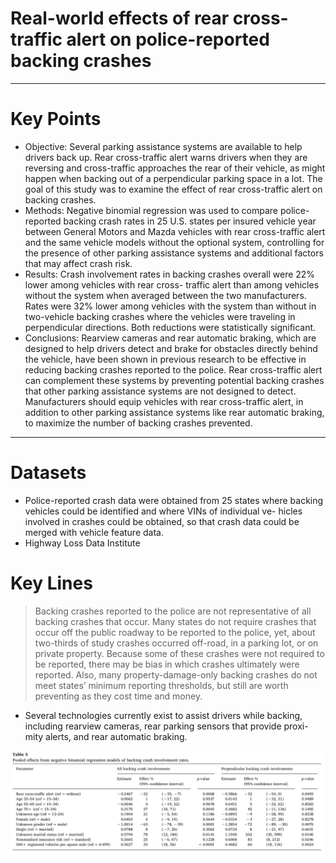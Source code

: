 # Real-world effects of rear cross-traffic alert on police-reported backing crashes

----------
# Key Points

- Objective: Several parking assistance systems are available to help drivers back up. Rear cross-traffic alert warns drivers when they are reversing and cross-traffic approaches the rear of their vehicle, as might happen when backing out of a perpendicular parking space in a lot. The goal of this study was to examine the effect of rear cross-traffic alert on backing crashes.
- Methods: Negative binomial regression was used to compare police-reported backing crash rates in 25 U.S. states per insured vehicle year between General Motors and Mazda vehicles with rear cross-traffic alert and the same vehicle models without the optional system, controlling for the presence of other parking assistance systems and additional factors that may affect crash risk.
- Results: Crash involvement rates in backing crashes overall were 22% lower among vehicles with rear cross- traffic alert than among vehicles without the system when averaged between the two manufacturers. Rates were 32% lower among vehicles with the system than without in two-vehicle backing crashes where the vehicles were traveling in perpendicular directions. Both reductions were statistically significant.
- Conclusions: Rearview cameras and rear automatic braking, which are designed to help drivers detect and brake for obstacles directly behind the vehicle, have been shown in previous research to be effective in reducing backing crashes reported to the police. Rear cross-traffic alert can complement these systems by preventing potential backing crashes that other parking assistance systems are not designed to detect. Manufacturers should equip vehicles with rear cross-traffic alert, in addition to other parking assistance systems like rear automatic braking, to maximize the number of backing crashes prevented.

----------

# Datasets
 - Police-reported crash data were obtained from 25 states where backing vehicles could be identified and where VINs of individual ve- hicles involved in crashes could be obtained, so that crash data could be merged with vehicle feature data.
 - Highway Loss Data Institute 

# Key Lines
> Backing crashes reported to the police are not representative of all backing crashes that occur. Many states do not require crashes that occur off the public roadway to be reported to the police, yet, about two-thirds of study crashes occurred off-road, in a parking lot, or on private property. Because some of these crashes were not required to be reported, there may be bias in which crashes ultimately were reported. Also, many property-damage-only backing crashes do not meet states’ minimum reporting thresholds, but still are worth preventing as they cost time and money. 

 - Several technologies currently exist to assist drivers while backing, including rearview cameras, rear parking sensors that provide proxi- mity alerts, and rear automatic braking.

![Figure 1](https://raw.githubusercontent.com/subasish/PaperNotes/master/short_paper_notes/images/001.jpg)



